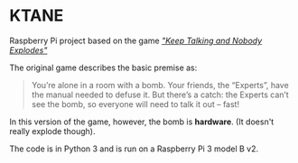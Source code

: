 # KTANE

Raspberry Pi project based on the game *["Keep Talking and Nobody Explodes"](keeptalkinggame.com)*

The original game describes the basic premise as:

> You’re alone in a room with a bomb. Your friends, the “Experts”, have the manual needed to defuse it. But there’s a catch: the Experts can’t see the bomb, so everyone will need to talk it out – fast!

In this version of the game, however, the bomb is **hardware**. (It doesn't really explode though).

The code is in Python 3 and is run on a Raspberry Pi 3 model B v2.
